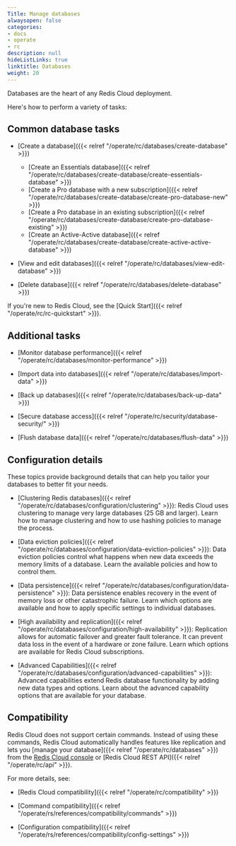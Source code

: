 ```yaml
---
Title: Manage databases
alwaysopen: false
categories:
- docs
- operate
- rc
description: null
hideListLinks: true
linktitle: Databases
weight: 20
---
```


Databases are the heart of any Redis Cloud deployment.  

Here's how to perform a variety of tasks:

## Common database tasks

- [Create a database]({{< relref "/operate/rc/databases/create-database" >}})

    - [Create an Essentials database]({{< relref "/operate/rc/databases/create-database/create-essentials-database" >}})
    - [Create a Pro database with a new subscription]({{< relref "/operate/rc/databases/create-database/create-pro-database-new" >}})
    - [Create a Pro database in an existing subscription]({{< relref "/operate/rc/databases/create-database/create-pro-database-existing" >}})
    - [Create an Active-Active database]({{< relref "/operate/rc/databases/create-database/create-active-active-database" >}})

- [View and edit databases]({{< relref "/operate/rc/databases/view-edit-database" >}})

- [Delete database]({{< relref "/operate/rc/databases/delete-database" >}})

If you're new to Redis Cloud, see the [Quick Start]({{< relref "/operate/rc/rc-quickstart" >}}).

## Additional tasks

- [Monitor database performance]({{< relref "/operate/rc/databases/monitor-performance" >}}) 

- [Import data into databases]({{< relref "/operate/rc/databases/import-data" >}}) 

- [Back up databases]({{< relref "/operate/rc/databases/back-up-data" >}})

- [Secure database access]({{< relref "/operate/rc/security/database-security/" >}})

- [Flush database data]({{< relref "/operate/rc/databases/flush-data" >}})

## Configuration details

These topics provide background details that can help you tailor your databases to better fit your needs.

- [Clustering Redis databases]({{< relref "/operate/rc/databases/configuration/clustering" >}}): Redis Cloud uses clustering to manage very large databases (25 GB and larger). Learn how to manage clustering and how to use hashing policies to manage the process.

- [Data eviction policies]({{< relref "/operate/rc/databases/configuration/data-eviction-policies" >}}): Data eviction policies control what happens when new data exceeds the memory limits of a database. Learn the available policies and how to control them.

- [Data persistence]({{< relref "/operate/rc/databases/configuration/data-persistence" >}}): Data persistence enables recovery in the event of memory loss or other catastrophic failure. Learn which options are available and how to apply specific settings to individual databases.

- [High availability and replication]({{< relref "/operate/rc/databases/configuration/high-availability" >}}): Replication allows for automatic failover and greater fault tolerance. It can prevent data loss in the event of a hardware or zone failure.  Learn which options are available for Redis Cloud subscriptions.

- [Advanced Capabilities]({{< relref "/operate/rc/databases/configuration/advanced-capabilities" >}}): Advanced capabilities extend Redis database functionality by adding new data types and options. Learn about the advanced capability options that are available for your database.

## Compatibility

Redis Cloud does not support certain commands. Instead of using these commands, Redis Cloud automatically handles features like replication and lets you [manage your database]({{< relref "/operate/rc/databases" >}}) from the [Redis Cloud console](https://app.redislabs.com/) or [Redis Cloud REST API]({{< relref "/operate/rc/api" >}}).

For more details, see:

- [Redis Cloud compatibility]({{< relref "/operate/rc/compatibility" >}})

- [Command compatibility]({{< relref "/operate/rs/references/compatibility/commands" >}})

- [Configuration compatibility]({{< relref "/operate/rs/references/compatibility/config-settings" >}})

